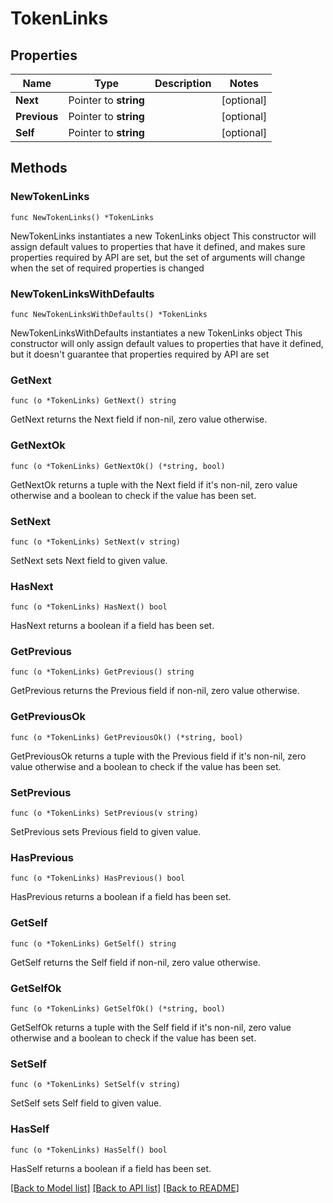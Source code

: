# TokenLinks

## Properties

Name | Type | Description | Notes
------------ | ------------- | ------------- | -------------
**Next** | Pointer to **string** |  | [optional] 
**Previous** | Pointer to **string** |  | [optional] 
**Self** | Pointer to **string** |  | [optional] 

## Methods

### NewTokenLinks

`func NewTokenLinks() *TokenLinks`

NewTokenLinks instantiates a new TokenLinks object
This constructor will assign default values to properties that have it defined,
and makes sure properties required by API are set, but the set of arguments
will change when the set of required properties is changed

### NewTokenLinksWithDefaults

`func NewTokenLinksWithDefaults() *TokenLinks`

NewTokenLinksWithDefaults instantiates a new TokenLinks object
This constructor will only assign default values to properties that have it defined,
but it doesn't guarantee that properties required by API are set

### GetNext

`func (o *TokenLinks) GetNext() string`

GetNext returns the Next field if non-nil, zero value otherwise.

### GetNextOk

`func (o *TokenLinks) GetNextOk() (*string, bool)`

GetNextOk returns a tuple with the Next field if it's non-nil, zero value otherwise
and a boolean to check if the value has been set.

### SetNext

`func (o *TokenLinks) SetNext(v string)`

SetNext sets Next field to given value.

### HasNext

`func (o *TokenLinks) HasNext() bool`

HasNext returns a boolean if a field has been set.

### GetPrevious

`func (o *TokenLinks) GetPrevious() string`

GetPrevious returns the Previous field if non-nil, zero value otherwise.

### GetPreviousOk

`func (o *TokenLinks) GetPreviousOk() (*string, bool)`

GetPreviousOk returns a tuple with the Previous field if it's non-nil, zero value otherwise
and a boolean to check if the value has been set.

### SetPrevious

`func (o *TokenLinks) SetPrevious(v string)`

SetPrevious sets Previous field to given value.

### HasPrevious

`func (o *TokenLinks) HasPrevious() bool`

HasPrevious returns a boolean if a field has been set.

### GetSelf

`func (o *TokenLinks) GetSelf() string`

GetSelf returns the Self field if non-nil, zero value otherwise.

### GetSelfOk

`func (o *TokenLinks) GetSelfOk() (*string, bool)`

GetSelfOk returns a tuple with the Self field if it's non-nil, zero value otherwise
and a boolean to check if the value has been set.

### SetSelf

`func (o *TokenLinks) SetSelf(v string)`

SetSelf sets Self field to given value.

### HasSelf

`func (o *TokenLinks) HasSelf() bool`

HasSelf returns a boolean if a field has been set.


[[Back to Model list]](../README.md#documentation-for-models) [[Back to API list]](../README.md#documentation-for-api-endpoints) [[Back to README]](../README.md)


